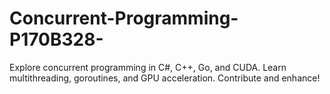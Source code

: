 # Concurrent-Programming-P170B328-
Explore concurrent programming in C#, C++, Go, and CUDA. Learn multithreading, goroutines, and GPU acceleration. Contribute and enhance!
